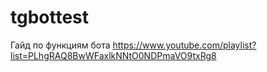 # tgbottest
Гайд по функциям бота
https://www.youtube.com/playlist?list=PLhgRAQ8BwWFaxlkNNtO0NDPmaVO9txRg8

